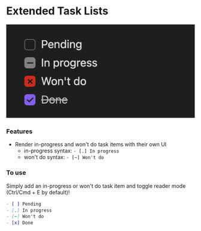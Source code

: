 # Extended Task Lists

![image](./static/screenshot.png)

### Features
- Render in-progress and won't do task items with their own UI
  - in-progress syntax: `- [.] In progress`
  - won't do syntax: `- [~] Won't do`

### To use

Simply add an in-progress or won't do task item and toggle reader mode (Ctrl/Cmd + E by default)! 

```markdown
- [ ] Pending
- [.] In progress 
- [~] Won't do
- [x] Done
```
